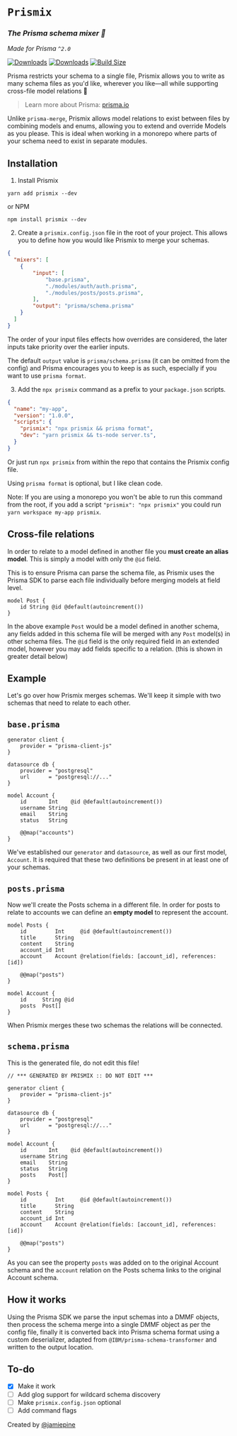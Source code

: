 # `Prismix`
 
### *The Prisma schema mixer 🍹*
_Made for Prisma `^2.0`_

[![Downloads](https://img.shields.io/npm/dt/prismix.svg?style=flat&colorA=000000&colorB=000000)](https://www.npmjs.com/package/prismix)
[![Downloads](https://img.shields.io/npm/v/prismix.svg?style=flat&colorA=000000&colorB=000000)](https://www.npmjs.com/package/prismix)
[![Build Size](https://img.shields.io/bundlephobia/min/prismix?label=bundle%20size&style=flat&colorA=000000&colorB=000000)](https://bundlephobia.com/result?p=prismix)


Prisma restricts your schema to a single file, Prismix allows you to write as many schema files as you'd like, wherever you like—all while supporting cross-file model relations 🤯

> Learn more about Prisma: [prisma.io](https://prisma.io)


Unlike `prisma-merge`, Prismix allows model relations to exist between files by combining models and enums, allowing you to extend and override Models as you please. This is ideal when working in a monorepo where parts of your schema need to exist in separate modules.


## Installation
1. Install Prismix
```
yarn add prismix --dev
```
or NPM
```
npm install prismix --dev
```
2. Create a `prismix.config.json` file in the root of your project. This allows you to define how you would like Prismix to merge your schemas. 
```json
{
  "mixers": [
    {
        "input": [
            "base.prisma",
            "./modules/auth/auth.prisma", 
            "./modules/posts/posts.prisma",
        ],
        "output": "prisma/schema.prisma"
    }
  ]
}
```
The order of your input files effects how overrides are considered, the later inputs take priority over the earlier inputs.

The default `output` value is `prisma/schema.prisma` (it can be omitted from the config) and Prisma encourages you to keep is as such, especially if you want to use `prisma format`.

3. Add the `npx prismix` command as a prefix to your `package.json` scripts.
```json
{
  "name": "my-app",
  "version": "1.0.0",
  "scripts": {
    "prismix": "npx prismix && prisma format",
    "dev": "yarn prismix && ts-node server.ts",
  }
}
```
Or just run `npx prismix` from within the repo that contains the Prismix config file. 

Using `prisma format` is optional, but I like clean code.

Note: If you are using a monorepo you won't be able to run this command from the root, if you add a script `"prismix": "npx prismix"` you could run `yarn workspace my-app prismix`.

## Cross-file relations 

In order to relate to a model defined in another file you **must create an alias model**. This is simply a model with only the `@id` field. 

This is to ensure Prisma can parse the schema file, as Prismix uses the Prisma SDK to parse each file individually before merging models at field level.

```prisma
model Post {
    id String @id @default(autoincrement())
}
```
In the above example `Post` would be a model defined in another schema, any fields added in this schema file will be merged with any `Post` model(s) in other schema files. The `@id` field is the only required field in an extended model, however you may add fields specific to a relation. (this is shown in greater detail below)

## Example
Let's go over how Prismix merges schemas. We'll keep it simple with two schemas that need to relate to each other.

## `base.prisma`


```prisma
generator client {
    provider = "prisma-client-js"
}

datasource db {
    provider = "postgresql"
    url      = "postgresql://..."
}

model Account {
    id       Int    @id @default(autoincrement())
    username String
    email    String
    status   String

    @@map("accounts")
}
```
We've established our `generator` and `datasource`, as well as our first model, `Account`. It is required that these two definitions be present in at least one of your schemas.

## `posts.prisma`
Now we'll create the Posts schema in a different file. In order for posts to relate to accounts we can define an **empty model** to represent the account.

```prisma
model Posts {
    id         Int     @id @default(autoincrement())
    title      String
    content    String
    account_id Int
    account    Account @relation(fields: [account_id], references: [id])

    @@map("posts")
}

model Account {
    id     String @id
    posts  Post[]
}
```
When Prismix merges these two schemas the relations will be connected. 

## `schema.prisma`
This is the generated file, do not edit this file!

```prisma
// *** GENERATED BY PRISMIX :: DO NOT EDIT ***

generator client {
    provider = "prisma-client-js"
}

datasource db {
    provider = "postgresql"
    url      = "postgresql://..."
}

model Account {
    id       Int    @id @default(autoincrement())
    username String
    email    String
    status   String
    posts    Post[]
}

model Posts {
    id         Int     @id @default(autoincrement())
    title      String
    content    String
    account_id Int
    account    Account @relation(fields: [account_id], references: [id])

    @@map("posts")
}
```

As you can see the property `posts` was added on to the original Account schema and the `account` relation on the Posts schema links to the original Account schema.



## How it works
Using the Prisma SDK we parse the input schemas into a DMMF objects, then process the schema merge into a single DMMF object as per the config file, finally it is converted back into Prisma schema format using a custom deserializer, adapted from `@IBM/prisma-schema-transformer` and written to the output location.


## To-do
- [x] Make it work
- [ ] Add glog support for wildcard schema discovery
- [ ] Make `prismix.config.json` optional
- [ ] Add command flags

Created by [@jamiepine](https://twitter.com/jamiepine)
